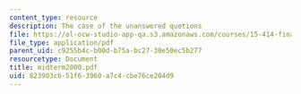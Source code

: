 ```yaml
---
content_type: resource
description: The case of the unanswered quetions
file: https://ol-ocw-studio-app-qa.s3.amazonaws.com/courses/15-414-financial-management-summer-2003/823903c651f63960a7c4cbe76ce204d9_midterm2000.pdf
file_type: application/pdf
parent_uid: c9255b4c-b00d-b75a-bc27-30e50ec5b277
resourcetype: Document
title: midterm2000.pdf
uid: 823903c6-51f6-3960-a7c4-cbe76ce204d9
---
```

